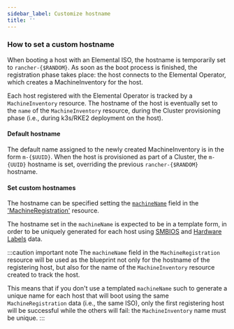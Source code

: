 ```yaml
---
sidebar_label: Customize hostname
title: ''
---
```


<head>
  <link rel="canonical" href="https://elemental.docs.rancher.com/hostname"/>
</head>

### How to set a custom hostname

When booting a host with an Elemental ISO, the hostname is temporarily set to `rancher-{$RANDOM}`.
As soon as the boot process is finished, the registration phase takes place: the host connects to the
Elemental Operator, which creates a MachineInventory for the host.

Each host registered with the Elemental Operator is tracked by a `MachineInventory` resource.
The hostname of the host is eventually set to the `name` of the `MachineInventory` resource,
during the Cluster provisioning phase (i.e., during k3s/RKE2 deployment on the host).

#### Default hostname

The default name assigned to the newly created MachineInventory is in the form `m-{$UUID}`.
When the host is provisioned as part of a Cluster, the `m-{UUID}` hostname is set, overriding the previous `rancher-{$RANDOM}` hostname.

#### Set custom hostnames

The hostname can be specified setting the [`machineName`](machineregistration-reference.md#machinename) field in the
['MachineRegistration'](machineregistration-reference.md) resource.

The hostname set in the `machineName` is expected to be in a template form, in order to be uniquely generated for each host using [SMBIOS](smbios.md) and [Hardware Labels](hardwarelabels.md) data.

:::caution important note
The `machineName` field in the `MachineRegistration` resource will be used as the blueprint not
only for the hostname of the registering host, but also for the name of the `MachineInventory` resource
created to track the host.

This means that if you don't use a templated `machineName` such to generate a unique name for each
host that will boot using the same `MachineRegistration` data (i.e., the same ISO), only the first
registering host will be successful while the others will fail: the `MachineInventory` name must be
unique.
:::